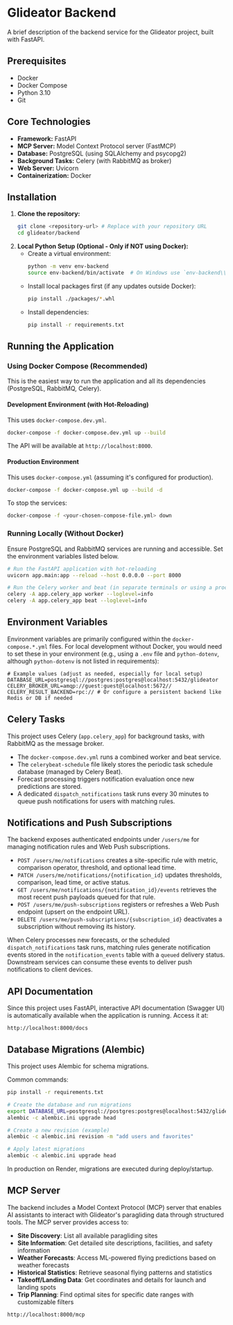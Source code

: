 # Glideator Backend

A brief description of the backend service for the Glideator project, built with FastAPI.

## Prerequisites

- Docker
- Docker Compose
- Python 3.10
- Git

## Core Technologies

- **Framework:** FastAPI
- **MCP Server:** Model Context Protocol server (FastMCP)
- **Database:** PostgreSQL (using SQLAlchemy and psycopg2)
- **Background Tasks:** Celery (with RabbitMQ as broker)
- **Web Server:** Uvicorn
- **Containerization:** Docker

## Installation

1.  **Clone the repository:**
    ```bash
    git clone <repository-url> # Replace with your repository URL
    cd glideator/backend
    ```
2.  **Local Python Setup (Optional - Only if NOT using Docker):**
    *   Create a virtual environment:
        ```bash
        python -m venv env-backend
        source env-backend/bin/activate  # On Windows use `env-backend\\Scripts\\activate`
        ```
    *   Install local packages first (if any updates outside Docker):
        ```bash
        pip install ./packages/*.whl
        ```
    *   Install dependencies:
        ```bash
        pip install -r requirements.txt
        ```

## Running the Application

### Using Docker Compose (Recommended)

This is the easiest way to run the application and all its dependencies (PostgreSQL, RabbitMQ, Celery).

#### Development Environment (with Hot-Reloading)

This uses `docker-compose.dev.yml`.

```bash
docker-compose -f docker-compose.dev.yml up --build
```

The API will be available at `http://localhost:8000`.

#### Production Environment

This uses `docker-compose.yml` (assuming it's configured for production).

```bash
docker-compose -f docker-compose.yml up --build -d
```

To stop the services:

```bash
docker-compose -f <your-chosen-compose-file.yml> down
```

### Running Locally (Without Docker)

Ensure PostgreSQL and RabbitMQ services are running and accessible. Set the environment variables listed below.

```bash
# Run the FastAPI application with hot-reloading
uvicorn app.main:app --reload --host 0.0.0.0 --port 8000

# Run the Celery worker and beat (in separate terminals or using a process manager)
celery -A app.celery_app worker --loglevel=info
celery -A app.celery_app beat --loglevel=info
```

## Environment Variables

Environment variables are primarily configured within the `docker-compose.*.yml` files. For local development without Docker, you would need to set these in your environment (e.g., using a `.env` file and `python-dotenv`, although `python-dotenv` is not listed in requirements):

```plaintext
# Example values (adjust as needed, especially for local setup)
DATABASE_URL=postgresql://postgres:postgres@localhost:5432/glideator
CELERY_BROKER_URL=amqp://guest:guest@localhost:5672//
CELERY_RESULT_BACKEND=rpc:// # Or configure a persistent backend like Redis or DB if needed
```

## Celery Tasks

This project uses Celery (`app.celery_app`) for background tasks, with RabbitMQ as the message broker.
- The `docker-compose.dev.yml` runs a combined worker and beat service.
- The `celerybeat-schedule` file likely stores the periodic task schedule database (managed by Celery Beat).
- Forecast processing triggers notification evaluation once new predictions are stored.
- A dedicated `dispatch_notifications` task runs every 30 minutes to queue push notifications for users with matching rules.

## Notifications and Push Subscriptions

The backend exposes authenticated endpoints under `/users/me` for managing notification rules and Web Push subscriptions.

- `POST /users/me/notifications` creates a site-specific rule with metric, comparison operator, threshold, and optional lead time.
- `PATCH /users/me/notifications/{notification_id}` updates thresholds, comparison, lead time, or active status.
- `GET /users/me/notifications/{notification_id}/events` retrieves the most recent push payloads queued for that rule.
- `POST /users/me/push-subscriptions` registers or refreshes a Web Push endpoint (upsert on the endpoint URL).
- `DELETE /users/me/push-subscriptions/{subscription_id}` deactivates a subscription without removing its history.

When Celery processes new forecasts, or the scheduled `dispatch_notifications` task runs, matching rules generate notification events stored in the `notification_events` table with a `queued` delivery status. Downstream services can consume these events to deliver push notifications to client devices.

## API Documentation

Since this project uses FastAPI, interactive API documentation (Swagger UI) is automatically available when the application is running. Access it at:

`http://localhost:8000/docs`

## Database Migrations (Alembic)

This project uses Alembic for schema migrations.

Common commands:

```bash
pip install -r requirements.txt

# Create the database and run migrations
export DATABASE_URL=postgresql://postgres:postgres@localhost:5432/glideator
alembic -c alembic.ini upgrade head

# Create a new revision (example)
alembic -c alembic.ini revision -m "add users and favorites"

# Apply latest migrations
alembic -c alembic.ini upgrade head
```

In production on Render, migrations are executed during deploy/startup.

## MCP Server

The backend includes a Model Context Protocol (MCP) server that enables AI assistants to interact with Glideator's paragliding data through structured tools. The MCP server provides access to:

- **Site Discovery**: List all available paragliding sites
- **Site Information**: Get detailed site descriptions, facilities, and safety information
- **Weather Forecasts**: Access ML-powered flying predictions based on weather forecasts
- **Historical Statistics**: Retrieve seasonal flying patterns and statistics
- **Takeoff/Landing Data**: Get coordinates and details for launch and landing spots
- **Trip Planning**: Find optimal sites for specific date ranges with customizable filters

`http://localhost:8000/mcp`
